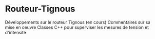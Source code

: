 # Routeur-Tignous
Développements sur le routeur Tignous (en cours)
    Commentaires sur sa mise en oeuvre
    Classes C++ pour superviser les mesures de tension et d'intensité

